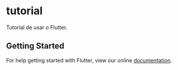 # tutorial

Tutorial de usar o Flutter.

## Getting Started

For help getting started with Flutter, view our online
[documentation](https://flutter.io/).

